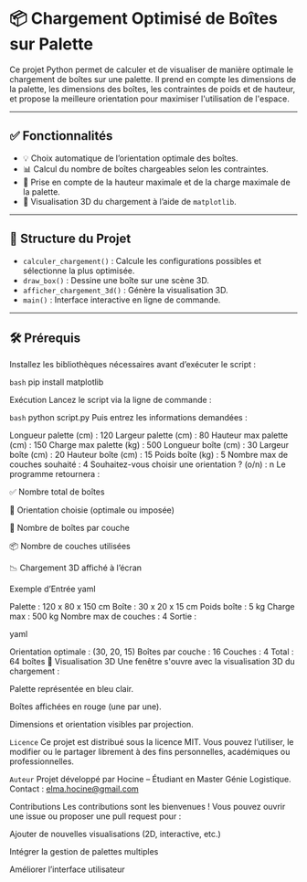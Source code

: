 # 📦 Chargement Optimisé de Boîtes sur Palette

Ce projet Python permet de calculer et de visualiser de manière optimale le chargement de boîtes sur une palette. Il prend en compte les dimensions de la palette, les dimensions des boîtes, les contraintes de poids et de hauteur, et propose la meilleure orientation pour maximiser l'utilisation de l'espace.

---

## ✅ Fonctionnalités

- 💡 Choix automatique de l’orientation optimale des boîtes.
- 📊 Calcul du nombre de boîtes chargeables selon les contraintes.
- 📏 Prise en compte de la hauteur maximale et de la charge maximale de la palette.
- 🧊 Visualisation 3D du chargement à l’aide de `matplotlib`.

---

## 📁 Structure du Projet

- `calculer_chargement()` : Calcule les configurations possibles et sélectionne la plus optimisée.
- `draw_box()` : Dessine une boîte sur une scène 3D.
- `afficher_chargement_3d()` : Génère la visualisation 3D.
- `main()` : Interface interactive en ligne de commande.

---

## 🛠️ Prérequis

Installez les bibliothèques nécessaires avant d’exécuter le script :

`bash`
pip install matplotlib



Exécution
Lancez le script via la ligne de commande :

`bash`
python script.py
Puis entrez les informations demandées :

Longueur palette (cm) : 120
Largeur palette (cm) : 80
Hauteur max palette (cm) : 150
Charge max palette (kg) : 500
Longueur boîte (cm) : 30
Largeur boîte (cm) : 20
Hauteur boîte (cm) : 15
Poids boîte (kg) : 5
Nombre max de couches souhaité : 4
Souhaitez-vous choisir une orientation ? (o/n) : n
Le programme retournera :

✅ Nombre total de boîtes

📐 Orientation choisie (optimale ou imposée)

🧱 Nombre de boîtes par couche

📦 Nombre de couches utilisées

📉 Chargement 3D affiché à l’écran

Exemple d’Entrée
yaml

Palette : 120 x 80 x 150 cm
Boîte : 30 x 20 x 15 cm
Poids boîte : 5 kg
Charge max : 500 kg
Nombre max de couches : 4
Sortie :

yaml

Orientation optimale : (30, 20, 15)
Boîtes par couche : 16
Couches : 4
Total : 64 boîtes
📸 Visualisation 3D
Une fenêtre s'ouvre avec la visualisation 3D du chargement :

Palette représentée en bleu clair.

Boîtes affichées en rouge (une par une).

Dimensions et orientation visibles par projection.

`Licence`
Ce projet est distribué sous la licence MIT. Vous pouvez l’utiliser, le modifier ou le partager librement à des fins personnelles, académiques ou professionnelles.

`Auteur`
Projet développé par Hocine – Étudiant en Master Génie Logistique.
Contact : elma.hocine@gmail.com

Contributions
Les contributions sont les bienvenues !
Vous pouvez ouvrir une issue ou proposer une pull request pour :

Ajouter de nouvelles visualisations (2D, interactive, etc.)

Intégrer la gestion de palettes multiples

Améliorer l’interface utilisateur
